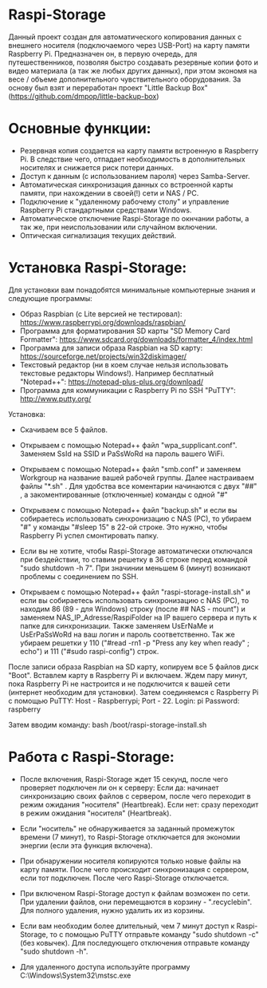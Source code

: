 # Raspi-Storage

Данный проект создан для автоматического копирования данных с внешнего носителя (подключаемого через USB-Port) на карту памяти Raspberry Pi.
Предназначен он, в первую очередь, для путешественников, позволяя быстро создавать резервные копии фото и видео материала (а так же любых других данных), при этом экономя на весе / объеме дополнительного чувствительного оборудования. За основу был взят и переработан проект "Little Backup Box" (https://github.com/dmpop/little-backup-box)

# Основные функции:

- Резервная копия создается на карту памяти встроенную в Raspberry Pi. В следствие чего, отпадает необходимость в дополнительных носителях и снижается риск потери данных.
- Доступ к данным (с использованием пароля) через Samba-Server.
- Автоматическая синхронизация данных со встроенной карты памяти, при нахождении в своей(!) сети и NAS / PC.
- Подключение к "удаленному рабочему столу" и управление Raspberry Pi стандартными средствами Windows.
- Автоматическое отключение Raspi-Storage по окнчании работы, а так же, при неиспользовании или случайном включении.
- Оптическая сигнализация текущих действий.


# Установка Raspi-Storage:

Для установки вам понадобятся минимальные компьютерные знания и следующие программы:
- Образ Raspbian (c Lite версией не тестировал): https://www.raspberrypi.org/downloads/raspbian/
- Программа для форматирования SD карты "SD Memory Card Formatter": https://www.sdcard.org/downloads/formatter_4/index.html
- Программа для записи образа Raspbian на SD карту: https://sourceforge.net/projects/win32diskimager/
- Текстовый редактор (ни в коем случае нельзя использовать текстовые редакторы Windows!). Например бесплатный "Notepad++": https://notepad-plus-plus.org/download/
- Программа для коммуникации с Raspberry Pi по SSH "PuTTY": http://www.putty.org/

Установка:
- Скачиваем все 5 файлов.
- Открываем с помощью Notepad++ файл "wpa_supplicant.conf". Заменяем SsId на SSID  и PaSsWoRd на пароль вашего WiFi.
- Открываем с помощью Notepad++ файл "smb.conf" и заменяем Workgroup на название вашей рабочей группы.
Далее настраиваем файлы "*.sh" . Для удобства все коментарии начинаются с двух "##" , а закоментированные (отключенные) команды с одной "#"

- Открываем с помощью Notepad++ файл "backup.sh" и если вы собираетесь использовать синхронизацию с NAS (PC), то убираем "#" у команды "#sleep 15" в 22-ой строке. Это нужно, чтобы Raspberry Pi успел смонтировать папку. 
- Если вы не хотите, чтобы Raspi-Storage автоматически отключался при бездействии, то ставим решетку в 36 строке перед командой "sudo shutdown -h 7". При значинии меньшем 6 (минут) возникают проблемы с соединением по SSH.

- Открываем с помощью Notepad++ файл "raspi-storage-install.sh" и если вы собираетесь использовать синхронизацию с NAS (PC), то находим 86 (89 - для Windows) строку (после ## NAS - mount") и заменяем NAS_IP_Adresse/RaspiFolder на IP вашего сервера и путь к папке для синхронизации. Также заменяем UsErNaMe и UsErPaSsWoRd на ваш логин и пароль соответственно. Так же убираем решетки у 110 ("#read -rn1 -p "Press any key when ready" ; echo") и 111 ("#sudo raspi-config") строк.


После записи образа Raspbian на SD карту, копируем все 5 файлов диск "Boot".
Вставлем карту в Raspberry Pi и включаем. Ждем пару минут, пока Raspberry Pi не настроится и не подключится к вашей сети (интернет необходим для установки).
Затем соединяемся с Raspberry Pi с помощью PuTTY: Host - Raspberrypi; Port - 22.
Login: pi
Password: raspberry

Затем вводим команду: bash /boot/raspi-storage-install.sh

# Работа с Raspi-Storage:

- После включения, Raspi-Storage ждет 15 секунд, после чего проверяет подключен ли он к серверу:
  Если да: начинает синхронизацию своих файлов с сервером, после чего переходит в режим ожидания "носителя" (Heartbreak).
  Если нет: сразу переходит в режим ожидания "носителя" (Heartbreak).
  
- Если "носитель" не обнаруживается за заданный промежуток времени (7 минут), то Raspi-Storage отключается для экономии энергии (если эта функция включена).

- При обнаружении носителя копируются только новые файлы на карту памяти. После чего происходит синхронизация с сервером, если тот подключен. После чего Raspi-Storage отключается.

- При включеном Raspi-Storage доступ к файлам возможен по сети. При удалении файлов, они перемещаются в корзину - ".recyclebin". Для полного удаления, нужно удалить их из корзины.
- Если вам необходим более длительный, чем 7 минут доступ к Raspi-Storage, то с помощью PuTTY отправьте команду "sudo shutdown -c" (без ковычек). Для последующего отключения отправьте команду "sudo shutdown -h".
- Для удаленного доступа используйте программу C:\Windows\System32\mstsc.exe

